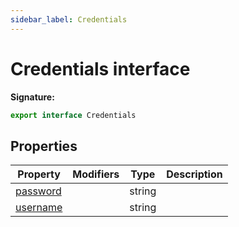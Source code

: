 ```yaml
---
sidebar_label: Credentials
---
```

# Credentials interface


**Signature:**

```typescript
export interface Credentials 
```

## Properties

|  Property | Modifiers | Type | Description |
|  --- | --- | --- | --- |
|  [password](./puppeteer.credentials.password.md) |  | string |  |
|  [username](./puppeteer.credentials.username.md) |  | string |  |

